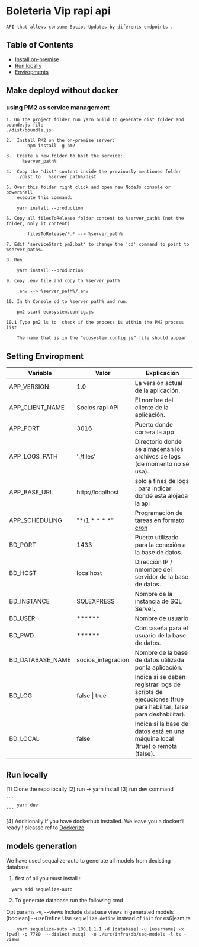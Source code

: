 # Boleteria Vip rapi api

    API that allows consume Socios Updates by diferents endpoints .-

## Table of Contents

- [ Install on-premise ](#install)
- [ Run locally ](#run-locally)
- [ Enviropments ](#env)

<a name="install"></a>

## Make deployd without docker

### using PM2 as service management

    1. On the project folder run yarn build to generate dist folder and bounde.js file
    ./dist/boundle.js

    2.  Install PM2 on the on-premise server:
            npm install -g pm2

    3.  Create a new folder to host the service:
          %server_path%

    4.  Copy the 'dist' content inside the previously mentioned folder
        ./dist to   %server_path%/dist

    5. Over this folder right click and open new NodeJs console or powershell
        execute this command:

        yarn install --production

    6. Copy all filesToRelease folder content to %server_path% (not the folder, only it content)

            filesToRelease/*.* --> %server_path%

    7. Edit 'serviceStart_pm2.bat' to change the 'cd' command to point to %server_path%.

    8. Run

        yarn install --production

    9. copy .env file and copy to %server_path%

        .env --> %server_path%/.env

    10. In th Console cd to %server_path% and run:

        pm2 start ecosystem.config.js

    10.1 Type pm2 ls to  check if the process is within the PM2 process list

        The name that is in the "ecosystem.config.js" file should appear

<a name="run-locally"></a>

<a name="env"></a>

## Setting Enviropment

<table>
  <thead>
    <tr>
      <th>Variable</th>
      <th>Valor</th>
      <th>Explicación</th>
    </tr>
  </thead>
  <tbody>
    <tr>
      <td>APP_VERSION</td>
      <td>1.0</td>
      <td>La versión actual de la aplicación.</td>
    </tr>
    <tr>
      <td>APP_CLIENT_NAME</td>
      <td>Socios rapi API</td>
      <td>El nombre del cliente de la aplicación.</td>
    </tr>
    <tr>
      <td>APP_PORT</td>
      <td>3016</td>
      <td>Puerto donde correra la app </td>
    </tr>
    <tr>
      <td>APP_LOGS_PATH</td>
      <td>'./files'</td>
      <td>Directorio donde se almacenan los archivos de logs (de momento no se usa).</td>
    </tr>
    <tr>
      <td>APP_BASE_URL</td>
      <td>http://localhost </td>
      <td>solo a fines de logs . para indicar donde esta alojada la api</td>
    </tr>
    <tr>
      <td>APP_SCHEDULING</td>
      <td>"*/1 * * * *"</td>
      <td>Programación de tareas en formato <a href="#setting-sheduling">cron</a></td>
    </tr>
    <tr>
      <td>BD_PORT</td>
      <td>1433</td>
      <td>Puerto utilizado para la conexión a la base de datos.</td>
    </tr>
    <tr>
      <td>BD_HOST</td>
      <td>localhost</td>
      <td>Dirección IP / nmombre del servidor de la base de datos. </td>
    </tr>
    <tr>
      <td>BD_INSTANCE</td>
      <td>SQLEXPRESS</td>
      <td>Nombre de la instancia de SQL Server.</td>
    </tr>
    <tr>
      <td>BD_USER</td>
      <td>******</td>
      <td>Nombre de usuario</td>
    </tr>
    <tr>
      <td>BD_PWD</td>
      <td>******</td>
      <td>Contraseña para el usuario de la base de datos.</td>
    </tr>
    <tr>
      <td>BD_DATABASE_NAME</td>
      <td>socios_integracion</td>
      <td>Nombre de la base de datos utilizada por la aplicación.</td>
    </tr>
    <tr>
      <td>BD_LOG</td>
      <td>false | true</td>
      <td>Indica si se deben registrar logs de scripts de ejecuciones (true para habilitar, false para deshabilitar).</td>
    </tr>
    <tr>
      <td>BD_LOCAL</td>
      <td>false</td>
      <td>Indica si la base de datos está en una máquina local (true) o remota (false).</td>
    </tr>

  </tbody>
</table>

## Run locally

[1] Clone the repo locally
[2] run -> yarn install
[3] run dev command

    ```
        yarn dev
    ```

[4] Additionally if you have dockerhub installed. We leave you a dockerfil ready!!
pleasse ref to [Dockerize](#dockerize)

## models generation

We have used sequalize-auto to generate all models from dexisting database

1. first of all you must install :

```
  yarn add sequelize-auto
```

2. To generate database run the following cmd

Opt params
-v, --views Include database views in generated models [boolean]
--useDefine Use `sequelize.define` instead of `init` for es6|esm|ts

```
    yarn sequelize-auto -h 100.1.1.1 -d [database] -u [username] -x [pwd] -p 7780  --dialect mssql  -o ./src/infra/db/seq-models -l ts -views
```
